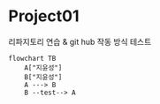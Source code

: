 # Project01
리파지토리 연습 &amp; git hub 작동 방식 테스트

```mermaid
flowchart TB
    A["지윤성"]
    B["지윤성"]
    A ---> B
    B --test--> A
```